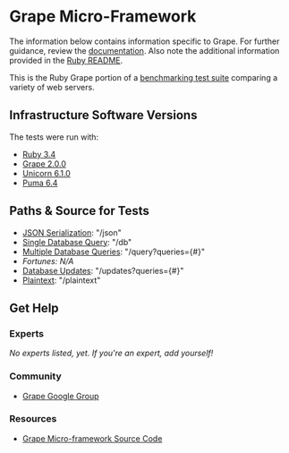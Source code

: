 # Grape Micro-Framework

The information below contains information specific to Grape.
For further guidance, review the
[documentation](https://github.com/TechEmpower/FrameworkBenchmarks/wiki).
Also note the additional information provided in the [Ruby README](../).

This is the Ruby Grape portion of a [benchmarking test suite](../../)
comparing a variety of web servers.

## Infrastructure Software Versions
The tests were run with:

* [Ruby 3.4](http://www.ruby-lang.org/)
* [Grape 2.0.0](http://www.ruby-grape.org/)
* [Unicorn 6.1.0](https://yhbt.net/unicorn/)
* [Puma 6.4](https://puma.io/)

## Paths & Source for Tests

* [JSON Serialization](config.ru): "/json"
* [Single Database Query](config.ru): "/db"
* [Multiple Database Queries](config.ru): "/query?queries={#}"
* _Fortunes: N/A_
* [Database Updates](config.ru): "/updates?queries={#}"
* [Plaintext](config.ru): "/plaintext"

## Get Help

### Experts

_No experts listed, yet. If you're an expert, add yourself!_

### Community

* [Grape Google Group](https://groups.google.com/forum/?fromgroups#!forum/ruby-grape)

### Resources

* [Grape Micro-framework Source Code](https://github.com/ruby-grape/grape)

